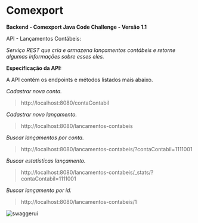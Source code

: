 # Comexport
**Backend - Comexport Java Code Challenge - Versão 1.1**

API - Lançamentos Contábeis:

*Serviço REST que cria e armazena lançamentos contábeis e retorne algumas informações sobre esses eles.*

**Especificação da API:**

A API contém os endpoints e métodos listados mais abaixo.

*Cadastrar nova conta.*
> http://localhost:8080/contaContabil

*Cadastrar novo lançamento.*
> http://localhost:8080/lancamentos-contabeis
  
*Buscar lançamentos por conta.*
> http://localhost:8080/lancamentos-contabeis/?contaContabil=1111001 

*Buscar estatisticas lançamento.*
> http://localhost:8080/lancamentos-contabeis/_stats/?contaContabil=1111001

*Buscar lançamento por id.*
> http://localhost:8080/lancamentos-contabeis/1

![swaggerui](https://user-images.githubusercontent.com/16292838/50800736-a1dec080-12c8-11e9-9e73-87937e146cb8.png)
